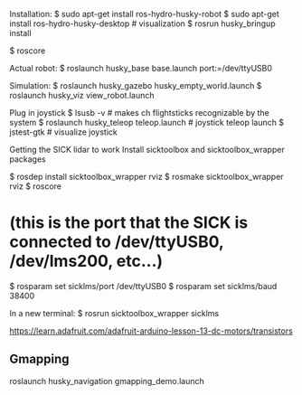 Installation:
$ sudo apt-get install ros-hydro-husky-robot
$ sudo apt-get install ros-hydro-husky-desktop # visualization
$ rosrun husky_bringup install

$ roscore

Actual robot:
$ roslaunch husky_base base.launch port:=/dev/ttyUSB0

Simulation:
$ roslaunch husky_gazebo husky_empty_world.launch
$ roslaunch husky_viz view_robot.launch

Plug in joystick
$ lsusb -v # makes ch flightsticks recognizable by the system
$ roslaunch husky_teleop teleop.launch # joystick teleop launch
$ jstest-gtk # visualize joystick

Getting the SICK lidar to work
	Install sicktoolbox and sicktoolbox_wrapper packages

$ rosdep install sicktoolbox_wrapper rviz
$ rosmake sicktoolbox_wrapper rviz
$ roscore

# (this is the port that the SICK is connected to /dev/ttyUSB0, /dev/lms200, etc...)
$ rosparam set sicklms/port /dev/ttyUSB0
$ rosparam set sicklms/baud 38400

In a new terminal:
$ rosrun sicktoolbox_wrapper sicklms


https://learn.adafruit.com/adafruit-arduino-lesson-13-dc-motors/transistors


Gmapping
-------
roslaunch husky_navigation gmapping_demo.launch